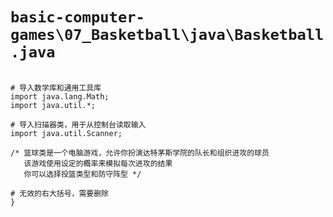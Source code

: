 # `basic-computer-games\07_Basketball\java\Basketball.java`

```

# 导入数学库和通用工具库
import java.lang.Math;
import java.util.*;

# 导入扫描器类，用于从控制台读取输入
import java.util.Scanner;

/* 篮球类是一个电脑游戏，允许你扮演达特茅斯学院的队长和组织进攻的球员
   该游戏使用设定的概率来模拟每次进攻的结果
   你可以选择投篮类型和防守阵型 */

# 无效的右大括号，需要删除
}

```